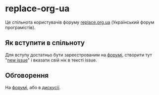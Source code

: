 # replace-org-ua
Це спільнота користувачів форуму [replace.org.ua](https://replace.org.ua/) (Український форум програмістів).

## Як вступити в спільноту
Для вступу достатньо бути зареєстрованим на [форумі](https://replace.org.ua/), створити тут "[new issue](https://github.com/replace-org-ua/invites/issues/new?labels=invite+request&title=%D0%92%D1%96%D1%82%D0%B0%D1%8E)" і вказати свій нік в тексті issue.

## Обговорення
На [форумі](https://replace.org.ua/topic/9690/), або в [дискусії](/orgs/replace-org-ua/teams/members/discussions/1).
